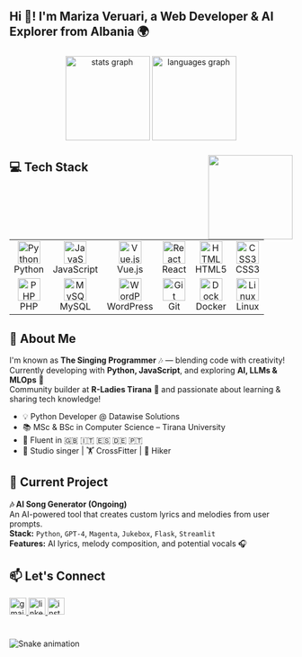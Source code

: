 <h2 align="left">Hi 👋! I'm Mariza Veruari, a Web Developer & AI Explorer from Albania 🌍</h2>

###

<div align="center">
  <img src="https://github-readme-stats.vercel.app/api?username=marizaveruari&hide_title=false&hide_rank=false&show_icons=true&include_all_commits=true&count_private=true&disable_animations=false&theme=dracula&locale=en&hide_border=false" height="150" alt="stats graph" />
  <img src="https://github-readme-stats.vercel.app/api/top-langs?username=marizaveruari&locale=en&hide_title=false&layout=compact&card_width=320&langs_count=6&theme=dracula&hide_border=false" height="150" alt="languages graph" />
</div>

###

<img align="right" height="150" src="https://media.giphy.com/media/QssGEmpkyEOhBCb7e1/giphy.gif" />

###

<h2>💻 Tech Stack
</h2> 
<table>
  <tr>
    <td align="center">
      <img src="https://cdn.jsdelivr.net/gh/devicons/devicon/icons/python/python-original.svg" width="40" height="40" alt="Python" />
      <br>Python
    </td>
    <td align="center">
      <img src="https://cdn.jsdelivr.net/gh/devicons/devicon/icons/javascript/javascript-original.svg" width="40" height="40" alt="JavaScript" />
      <br>JavaScript
    </td>
    <td align="center">
      <img src="https://cdn.jsdelivr.net/gh/devicons/devicon/icons/vuejs/vuejs-original.svg" width="40" height="40" alt="Vue.js" />
      <br>Vue.js
    </td>
    <td align="center">
      <img src="https://cdn.jsdelivr.net/gh/devicons/devicon/icons/react/react-original.svg" width="40" height="40" alt="React" />
      <br>React
    </td>
    <td align="center">
      <img src="https://cdn.jsdelivr.net/gh/devicons/devicon/icons/html5/html5-original.svg" width="40" height="40" alt="HTML5" />
      <br>HTML5
    </td>
    <td align="center">
      <img src="https://cdn.jsdelivr.net/gh/devicons/devicon/icons/css3/css3-original.svg" width="40" height="40" alt="CSS3" />
      <br>CSS3
    </td>
  </tr>
  <tr>
    <td align="center">
      <img src="https://cdn.jsdelivr.net/gh/devicons/devicon/icons/php/php-original.svg" width="40" height="40" alt="PHP" />
      <br>PHP
    </td>
    <td align="center">
      <img src="https://cdn.jsdelivr.net/gh/devicons/devicon/icons/mysql/mysql-original.svg" width="40" height="40" alt="MySQL" />
      <br>MySQL
    </td>
    <td align="center">
      <img src="https://cdn.jsdelivr.net/gh/devicons/devicon/icons/wordpress/wordpress-plain.svg" width="40" height="40" alt="WordPress" />
      <br>WordPress
    </td>
    <td align="center">
      <img src="https://cdn.jsdelivr.net/gh/devicons/devicon/icons/git/git-original.svg" width="40" height="40" alt="Git" />
      <br>Git
    </td>
    <td align="center">
      <img src="https://cdn.jsdelivr.net/gh/devicons/devicon/icons/docker/docker-original.svg" width="40" height="40" alt="Docker" />
      <br>Docker
    </td>
    <td align="center">
      <img src="https://cdn.jsdelivr.net/gh/devicons/devicon/icons/linux/linux-original.svg" width="40" height="40" alt="Linux" />
      <br>Linux
    </td>
  </tr>
</table>

<h2> 🎤 About Me </h2>

I'm known as **The Singing Programmer** 🎶 — blending code with creativity!  
Currently developing with **Python, JavaScript**, and exploring **AI, LLMs & MLOps** 🤖  
Community builder at **R-Ladies Tirana** 💜 and passionate about learning & sharing tech knowledge!

- 💡 Python Developer @ Datawise Solutions  
- 📚 MSc & BSc in Computer Science – Tirana University  
- 🧠 Fluent in 🇬🇧 🇮🇹 🇪🇸 🇩🇪 🇵🇹  
- 🎤 Studio singer | 🏋️ CrossFitter | 🥾 Hiker

<h2>🧪 Current Project</h2>

**🎶 AI Song Generator (Ongoing)**  
An AI-powered tool that creates custom lyrics and melodies from user prompts.  
**Stack:** `Python`, `GPT-4`, `Magenta`, `Jukebox`, `Flask`, `Streamlit`  
**Features:** AI lyrics, melody composition, and potential vocals 🎧

<h2>📫 Let's Connect</h2>

<div align="left">
  <a href="mailto:marveruari@gmail.com" target="_blank">
    <img src="https://img.shields.io/static/v1?message=Gmail&logo=gmail&label=&color=D14836&logoColor=white&labelColor=&style=for-the-badge" height="30" alt="gmail" />
  </a>
  <a href="https://www.linkedin.com/in/marizaveruari" target="_blank">
    <img src="https://img.shields.io/static/v1?message=LinkedIn&logo=linkedin&label=&color=0077B5&logoColor=white&labelColor=&style=for-the-badge" height="30" alt="linkedin" />
  </a>
  <a href="https://www.instagram.com/" target="_blank">
    <img src="https://img.shields.io/static/v1?message=Instagram&logo=instagram&label=&color=E4405F&logoColor=white&labelColor=&style=for-the-badge" height="30" alt="instagram" />
  </a>
</div>

###

<br clear="both" />

<img src="https://raw.githubusercontent.com/maurodesouza/maurodesouza/output/snake.svg" alt="Snake animation" />

###
